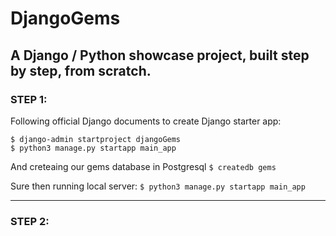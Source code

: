 # DjangoGems
A Django / Python showcase project, built step by step, from scratch.
---
### STEP 1:
Following official Django documents to create Django starter app:

`$ django-admin startproject djangoGems`  
`$ python3 manage.py startapp main_app`

 And creteaing our gems database in Postgresql 
`$ createdb gems`

Sure then running local server:
`$ python3 manage.py startapp main_app`

---
### STEP 2:

